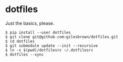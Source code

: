 # dotfiles
Just the basics, please.

```shell
$ pip install --user dotfiles
$ git clone git@github.com:gilesbrown/dotfiles.git
$ cd dotfiles
$ git submodule update --init --recursive
$ ln -s $(pwd)/dotfilesrc ~/.dotfilesrc
$ dotfiles --sync
```
